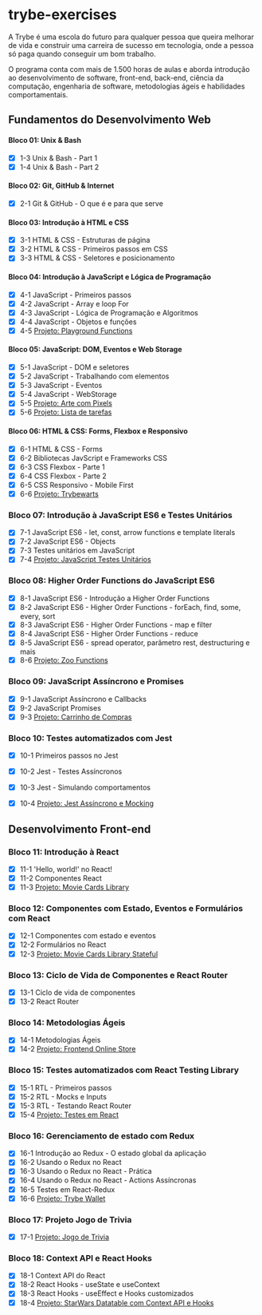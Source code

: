 # trybe-exercises

A Trybe é uma escola do futuro para qualquer pessoa que queira melhorar de vida e construir uma carreira de sucesso em tecnologia, onde a pessoa só paga quando conseguir um bom trabalho.

O programa conta com mais de 1.500 horas de aulas e aborda introdução ao desenvolvimento de software, front-end, back-end, ciência da computação, engenharia de software, metodologias ágeis e habilidades comportamentais.

## Fundamentos do Desenvolvimento Web

#### Bloco 01: Unix & Bash

- [x] 1-3 Unix & Bash - Part 1
- [x] 1-4 Unix & Bash - Part 2

#### Bloco 02: Git, GitHub & Internet

- [x] 2-1 Git & GitHub - O que é e para que serve

#### Bloco 03: Introdução à HTML e CSS

- [x] 3-1 HTML & CSS - Estruturas de página
- [x] 3-2 HTML & CSS - Primeiros passos em CSS
- [x] 3-3 HTML & CSS - Seletores e posicionamento

#### Bloco 04: Introdução à JavaScript e Lógica de Programação

- [x] 4-1 JavaScript - Primeiros passos
- [x] 4-2 JavaScript - Array e loop For
- [x] 4-3 JavaScript - Lógica de Programação e Algoritmos
- [x] 4-4 JavaScript - Objetos e funções
- [x] 4-5 [Projeto: Playground Functions](https://github.com/tryber/sd-013-a-project-playground-functions/tree/rafhaeldeandrade-playground-functions)

#### Bloco 05: JavaScript: DOM, Eventos e Web Storage

- [x] 5-1 JavaScript - DOM e seletores
- [x] 5-2 JavaScript - Trabalhando com elementos
- [x] 5-3 JavaScript - Eventos
- [x] 5-4 JavaScript - WebStorage
- [x] 5-5 [Projeto: Arte com Pixels](https://rafhaeldeandrade.github.io/trybe-projects/pixels-art/)
- [x] 5-6 [Projeto: Lista de tarefas](https://rafhaeldeandrade.github.io/trybe-projects/todo-list/)

#### Bloco 06: HTML & CSS: Forms, Flexbox e Responsivo

- [x] 6-1 HTML & CSS - Forms
- [x] 6-2 Bibliotecas JavScript e Frameworks CSS
- [x] 6-3 CSS Flexbox - Parte 1
- [x] 6-4 CSS Flexbox - Parte 2
- [x] 6-5 CSS Responsivo - Mobile First
- [x] 6-6 [Projeto: Trybewarts](https://rafhaeldeandrade.github.io/trybe-projects/trybewarts/)

### Bloco 07: Introdução à JavaScript ES6 e Testes Unitários

- [x] 7-1 JavaScript ES6 - let, const, arrow functions e template literals
- [x] 7-2 JavaScript ES6 - Objects
- [x] 7-3 Testes unitários em JavaScript
- [x] 7-4 [Projeto: JavaScript Testes Unitários](https://github.com/tryber/sd-013-a-project-js-unit-tests/tree/rafhaeldeandrade-js-unit-tests)

### Bloco 08: Higher Order Functions do JavaScript ES6

- [x] 8-1 JavaScript ES6 - Introdução a Higher Order Functions
- [x] 8-2 JavaScript ES6 - Higher Order Functions - forEach, find, some, every, sort
- [x] 8-3 JavaScript ES6 - Higher Order Functions - map e filter
- [x] 8-4 JavaScript ES6 - Higher Order Functions - reduce
- [x] 8-5 JavaScript ES6 - spread operator, parâmetro rest, destructuring e mais
- [x] 8-6 [Projeto: Zoo Functions](https://github.com/tryber/sd-013-a-project-zoo-functions/tree/rafhaeldeandrade-zoo-functions)

### Bloco 09: JavaScript Assíncrono e Promises

- [x] 9-1 JavaScript Assíncrono e Callbacks
- [x] 9-2 JavaScript Promises
- [x] 9-3 [Projeto: Carrinho de Compras](https://github.com/tryber/sd-013-a-project-shopping-cart/tree/rafhaeldeandrade-shopping-cart)

### Bloco 10: Testes automatizados com Jest

- [x] 10-1 Primeiros passos no Jest
- [x] 10-2 Jest - Testes Assíncronos
- [x] 10-3 Jest - Simulando comportamentos
- [x] 10-4 [Projeto: Jest Assíncrono e Mocking](https://github.com/tryber/sd-013-a-project-jest/tree/rafhaeldeandrade-jest)


## Desenvolvimento Front-end

### Bloco 11: Introdução à React

- [x] 11-1 'Hello, world!' no React!
- [x] 11-2 Componentes React
- [x] 11-3 [Projeto: Movie Cards Library](https://github.com/tryber/sd-013-a-project-movie-cards-library/tree/rafhaeldeandrade-movies-card-library)

### Bloco 12: Componentes com Estado, Eventos e Formulários com React

- [x] 12-1 Componentes com estado e eventos
- [x] 12-2 Formulários no React
- [x] 12-3 [Projeto: Movie Cards Library Stateful](https://github.com/tryber/sd-013-a-project-movie-cards-library-stateful/tree/rafhaeldeandrade-movie-cards-library-stateful)

### Bloco 13: Ciclo de Vida de Componentes e React Router

- [x] 13-1 Ciclo de vida de componentes
- [x] 13-2 React Router

### Bloco 14: Metodologias Ágeis

- [x] 14-1 Metodologias Ágeis
- [x] 14-2 [Projeto: Frontend Online Store](https://github.com/tryber/sd-013-a-project-frontend-online-store/tree/main-group-20)

### Bloco 15: Testes automatizados com React Testing Library

- [x] 15-1 RTL - Primeiros passos
- [x] 15-2 RTL - Mocks e Inputs
- [x] 15-3 RTL - Testando React Router
- [x] 15-4 [Projeto: Testes em React](https://github.com/tryber/sd-013-a-project-react-testing-library/tree/rafhael-react-testing-library)

### Bloco 16: Gerenciamento de estado com Redux

- [x] 16-1 Introdução ao Redux - O estado global da aplicação
- [x] 16-2 Usando o Redux no React
- [x] 16-3 Usando o Redux no React - Prática
- [x] 16-4 Usando o Redux no React - Actions Assíncronas
- [x] 16-5 Testes em React-Redux
- [x] 16-6 [Projeto: Trybe Wallet](https://github.com/tryber/sd-013-a-project-trybewallet/tree/rafhaeldeandrade-trybewallet)

### Bloco 17: Projeto Jogo de Trivia

- [x] 17-1 [Projeto: Jogo de Trivia](https://github.com/tryber/sd-013-a-project-trivia-react-redux/tree/main-group-19)

### Bloco 18: Context API e React Hooks

- [x] 18-1 Context API do React
- [x] 18-2 React Hooks - useState e useContext
- [x] 18-3 React Hooks - useEffect e Hooks customizados
- [x] 18-4 [Projeto: StarWars Datatable com Context API e Hooks](https://github.com/tryber/sd-013-a-project-starwars-planets-search/tree/rafhaeldeandrade-starwars-planets-search)
